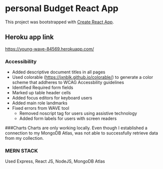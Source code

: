 # personal Budget React App

This project was bootstrapped with [Create React App](https://github.com/facebook/create-react-app).

## Heroku app link

https://young-wave-84569.herokuapp.com/

### Accessibility
- Added descriptive document titles in all pages
- Used colorable (https://jxnblk.github.io/colorable/) to generate a color scheme that addheres to WCAG Accessbility guidelines
- Identified Required form fields
- Marked up table header cells
- Added focus editors for keyboard users
- Added main role landmarks
- Fixed errors from WAVE tool
    -  Removed noscript tag for users using assistive technology
    - Added form labels for users with screen readers

###Charts
Charts are only working locally. Even though I established a connection to my MongoDB Atlas, was not able to successfully retrieve data from my collection. 

### MERN STACK

Used Express, React JS, NodeJS, MongoDB Atlas


